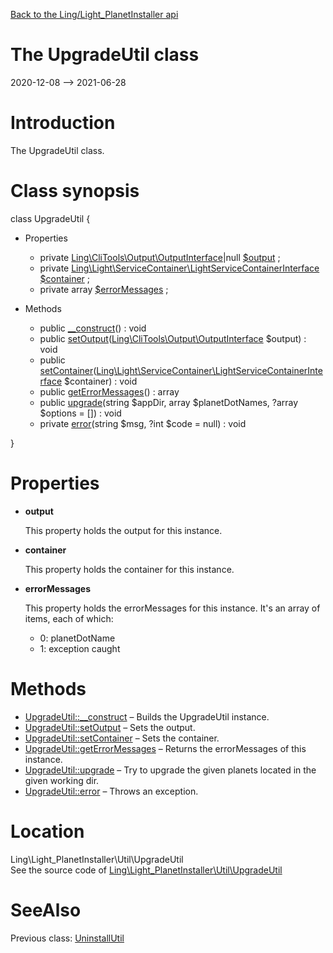 [Back to the Ling/Light_PlanetInstaller api](https://github.com/lingtalfi/Light_PlanetInstaller/blob/master/doc/api/Ling/Light_PlanetInstaller.md)



The UpgradeUtil class
================
2020-12-08 --> 2021-06-28






Introduction
============

The UpgradeUtil class.



Class synopsis
==============


class <span class="pl-k">UpgradeUtil</span>  {

- Properties
    - private [Ling\CliTools\Output\OutputInterface](https://github.com/lingtalfi/CliTools/blob/master/doc/api/Ling/CliTools/Output/OutputInterface.md)|null [$output](#property-output) ;
    - private [Ling\Light\ServiceContainer\LightServiceContainerInterface](https://github.com/lingtalfi/Light/blob/master/doc/api/Ling/Light/ServiceContainer/LightServiceContainerInterface.md) [$container](#property-container) ;
    - private array [$errorMessages](#property-errorMessages) ;

- Methods
    - public [__construct](https://github.com/lingtalfi/Light_PlanetInstaller/blob/master/doc/api/Ling/Light_PlanetInstaller/Util/UpgradeUtil/__construct.md)() : void
    - public [setOutput](https://github.com/lingtalfi/Light_PlanetInstaller/blob/master/doc/api/Ling/Light_PlanetInstaller/Util/UpgradeUtil/setOutput.md)([Ling\CliTools\Output\OutputInterface](https://github.com/lingtalfi/CliTools/blob/master/doc/api/Ling/CliTools/Output/OutputInterface.md) $output) : void
    - public [setContainer](https://github.com/lingtalfi/Light_PlanetInstaller/blob/master/doc/api/Ling/Light_PlanetInstaller/Util/UpgradeUtil/setContainer.md)([Ling\Light\ServiceContainer\LightServiceContainerInterface](https://github.com/lingtalfi/Light/blob/master/doc/api/Ling/Light/ServiceContainer/LightServiceContainerInterface.md) $container) : void
    - public [getErrorMessages](https://github.com/lingtalfi/Light_PlanetInstaller/blob/master/doc/api/Ling/Light_PlanetInstaller/Util/UpgradeUtil/getErrorMessages.md)() : array
    - public [upgrade](https://github.com/lingtalfi/Light_PlanetInstaller/blob/master/doc/api/Ling/Light_PlanetInstaller/Util/UpgradeUtil/upgrade.md)(string $appDir, array $planetDotNames, ?array $options = []) : void
    - private [error](https://github.com/lingtalfi/Light_PlanetInstaller/blob/master/doc/api/Ling/Light_PlanetInstaller/Util/UpgradeUtil/error.md)(string $msg, ?int $code = null) : void

}




Properties
=============

- <span id="property-output"><b>output</b></span>

    This property holds the output for this instance.
    
    

- <span id="property-container"><b>container</b></span>

    This property holds the container for this instance.
    
    

- <span id="property-errorMessages"><b>errorMessages</b></span>

    This property holds the errorMessages for this instance.
    It's an array of items, each of which:
    
    - 0: planetDotName
    - 1: exception caught
    
    



Methods
==============

- [UpgradeUtil::__construct](https://github.com/lingtalfi/Light_PlanetInstaller/blob/master/doc/api/Ling/Light_PlanetInstaller/Util/UpgradeUtil/__construct.md) &ndash; Builds the UpgradeUtil instance.
- [UpgradeUtil::setOutput](https://github.com/lingtalfi/Light_PlanetInstaller/blob/master/doc/api/Ling/Light_PlanetInstaller/Util/UpgradeUtil/setOutput.md) &ndash; Sets the output.
- [UpgradeUtil::setContainer](https://github.com/lingtalfi/Light_PlanetInstaller/blob/master/doc/api/Ling/Light_PlanetInstaller/Util/UpgradeUtil/setContainer.md) &ndash; Sets the container.
- [UpgradeUtil::getErrorMessages](https://github.com/lingtalfi/Light_PlanetInstaller/blob/master/doc/api/Ling/Light_PlanetInstaller/Util/UpgradeUtil/getErrorMessages.md) &ndash; Returns the errorMessages of this instance.
- [UpgradeUtil::upgrade](https://github.com/lingtalfi/Light_PlanetInstaller/blob/master/doc/api/Ling/Light_PlanetInstaller/Util/UpgradeUtil/upgrade.md) &ndash; Try to upgrade the given planets located in the given working dir.
- [UpgradeUtil::error](https://github.com/lingtalfi/Light_PlanetInstaller/blob/master/doc/api/Ling/Light_PlanetInstaller/Util/UpgradeUtil/error.md) &ndash; Throws an exception.





Location
=============
Ling\Light_PlanetInstaller\Util\UpgradeUtil<br>
See the source code of [Ling\Light_PlanetInstaller\Util\UpgradeUtil](https://github.com/lingtalfi/Light_PlanetInstaller/blob/master/Util/UpgradeUtil.php)



SeeAlso
==============
Previous class: [UninstallUtil](https://github.com/lingtalfi/Light_PlanetInstaller/blob/master/doc/api/Ling/Light_PlanetInstaller/Util/UninstallUtil.md)<br>
